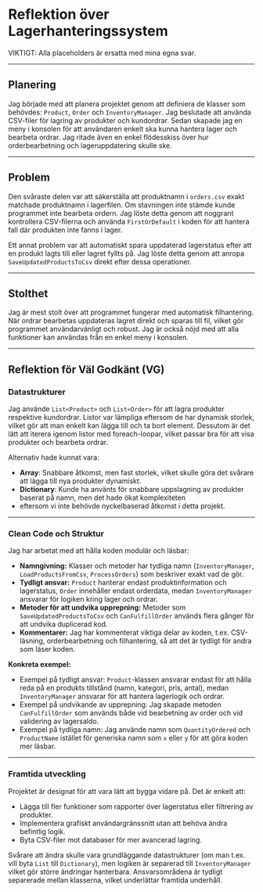 ﻿# Reflektion över Lagerhanteringssystem

VIKTIGT: Alla placeholders är ersatta med mina egna svar.

---

## Planering
Jag började med att planera projektet genom att definiera de klasser som behövdes: `Product`, `Order` och `InventoryManager`. Jag beslutade att använda CSV-filer för lagring av produkter och kundordrar. Sedan skapade jag en meny i konsolen för att användaren enkelt ska kunna hantera lager och bearbeta ordrar. Jag ritade även en enkel flödesskiss över hur orderbearbetning och lageruppdatering skulle ske.

---

## Problem
Den svåraste delen var att säkerställa att produktnamn i `orders.csv` exakt matchade produktnamn i lagerfilen. 
Om stavningen inte stämde kunde programmet inte bearbeta ordern. Jag löste detta genom att noggrant kontrollera 
CSV-filerna och använda `FirstOrDefault` i koden för att hantera fall där produkten inte fanns i lager.  

Ett annat problem var att automatiskt spara uppdaterad lagerstatus efter att en produkt lagts till eller lagret fyllts på.
Jag löste detta genom att anropa `SaveUpdatedProductsToCsv` direkt efter dessa operationer.

---

## Stolthet
Jag är mest stolt över att programmet fungerar med automatisk filhantering. När ordrar bearbetas uppdateras lagret direkt
och sparas till fil, vilket gör programmet användarvänligt och robust. Jag är också nöjd med att alla funktioner kan 
användas från en enkel meny i konsolen.

---

## Reflektion för Väl Godkänt (VG)

### Datastrukturer
Jag använde `List<Product>` och `List<Order>` för att lagra produkter respektive kundordrar. Listor var lämpliga eftersom 
de har dynamisk storlek, vilket gör att man enkelt kan lägga till och ta bort element. Dessutom är det lätt att iterera 
igenom listor med foreach-loopar, vilket passar bra för att visa produkter och bearbeta ordrar.

Alternativ hade kunnat vara:
- **Array**: Snabbare åtkomst, men fast storlek, vilket skulle göra det svårare att lägga till nya produkter dynamiskt.  
- **Dictionary**: Kunde ha använts för snabbare uppslagning av produkter baserat på namn, men det hade ökat komplexiteten
- eftersom vi inte behövde nyckelbaserad åtkomst i detta projekt.

---

### Clean Code och Struktur
Jag har arbetat med att hålla koden modulär och läsbar:

- **Namngivning:** Klasser och metoder har tydliga namn (`InventoryManager`, `LoadProductsFromCsv`, `ProcessOrders`) som 
  beskriver exakt vad de gör.  
- **Tydligt ansvar:** `Product` hanterar endast produktinformation och lagerstatus, `Order` innehåller endast orderdata,
  medan `InventoryManager` ansvarar för logiken kring lager och ordrar.  
- **Metoder för att undvika upprepning:** Metoder som `SaveUpdatedProductsToCsv` och `CanFulfillOrder` används flera gånger
  för att undvika duplicerad kod.  
- **Kommentarer:** Jag har kommenterat viktiga delar av koden, t.ex. CSV-läsning, orderbearbetning och filhantering, 
  så att det är tydligt för andra som läser koden.

**Konkreta exempel:**
- Exempel på tydligt ansvar: `Product`-klassen ansvarar endast för att hålla reda på en produkts tillstånd (namn, kategori,
  pris, antal), medan `InventoryManager` ansvarar för att hantera lagerlogik och ordrar.  
- Exempel på undvikande av upprepning: Jag skapade metoden `CanFulfillOrder` som används både vid bearbetning av order och
  vid validering av lagersaldo.  
- Exempel på tydliga namn: Jag använde namn som `QuantityOrdered` och `ProductName` istället för generiska namn som `x` 
  eller `y` för att göra koden mer läsbar.

---

### Framtida utveckling
Projektet är designat för att vara lätt att bygga vidare på. Det är enkelt att:

- Lägga till fler funktioner som rapporter över lagerstatus eller filtrering av produkter.  
- Implementera grafiskt användargränssnitt utan att behöva ändra befintlig logik.  
- Byta CSV-filer mot databaser för mer avancerad lagring.

Svårare att ändra skulle vara grundläggande datastrukturer (om man t.ex. vill byta `List` till `Dictionary`), men logiken 
är separerad till `InventoryManager` vilket gör större ändringar hanterbara. Ansvarsområdena är tydligt separerade mellan
klasserna, vilket underlättar framtida underhåll.




